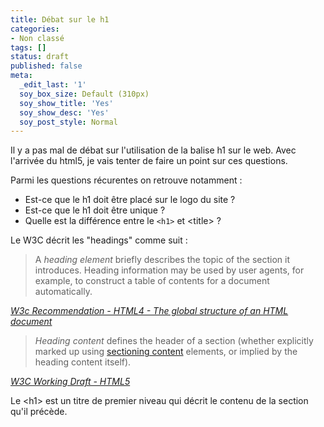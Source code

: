 ```yaml
---
title: Débat sur le h1
categories:
- Non classé
tags: []
status: draft
published: false
meta:
  _edit_last: '1'
  soy_box_size: Default (310px)
  soy_show_title: 'Yes'
  soy_show_desc: 'Yes'
  soy_post_style: Normal
---
```

Il y a pas mal de débat sur l'utilisation de la balise h1 sur le web. Avec l'arrivée du html5, je vais tenter de faire un point sur ces questions.

Parmi les questions récurentes on retrouve notamment :
<ul>
	<li>Est-ce que le h1 doit être placé sur le logo du site ?</li>
	<li>Est-ce que le h1 doit être unique ?</li>
	<li>Quelle est la différence entre le <code>&lt;h1&gt;</code> et &lt;title&gt; ?</li>
</ul>
Le W3C décrit les "headings" comme suit :
<blockquote>A <dfn>heading element</dfn> briefly describes the topic of the section it introduces. Heading information may be used by user agents, for example, to construct a table of contents for a document automatically.</blockquote>
<cite><a href="https://www.w3.org/TR/html4/struct/global.html#h-7.5.5">W3c Recommendation - HTML4 - The global structure of an HTML document</a></cite>
<blockquote><dfn>Heading content</dfn> defines the header of a section (whether explicitly marked up using <a href="https://www.w3.org/TR/html5/content-models.html#sectioning-content">sectioning content</a> elements, or implied by the heading content itself).</blockquote>
<cite><a href="https://www.w3.org/TR/html5/content-models.html#heading-content-0">W3C Working Draft - HTML5</a></cite>

Le &lt;h1&gt; est un titre de premier niveau qui décrit le contenu de la section qu'il précède.
